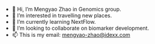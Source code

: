 - 👋 Hi, I’m Mengyao Zhao in Genomics group.
- 👀 I’m interested in travelling new places.
- 🌱 I’m currently learning NextFlow.
- 💞️ I’m looking to collaborate on biomarker development.
- 📫 This is my email: mengyao-zhao@idexx.com

<!---
mengyao-idexx/mengyao-idexx is a ✨ special ✨ repository because its `README.md` (this file) appears on your GitHub profile.
You can click the Preview link to take a look at your changes.
--->
